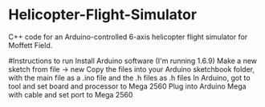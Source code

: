 # Helicopter-Flight-Simulator
C++ code for an Arduino-controlled 6-axis helicopter flight simulator for Moffett Field.

#Instructions to run
Install Arduino software (I'm running 1.6.9)
Make a new sketch from file -> new
Copy the files into your Arduino sketchbook folder, with the main file as a .ino file and the .h files as .h files
In Arduino, got to tool and set board and processor to Mega 2560
Plug into Arduino Mega with cable and set port to Mega 2560
